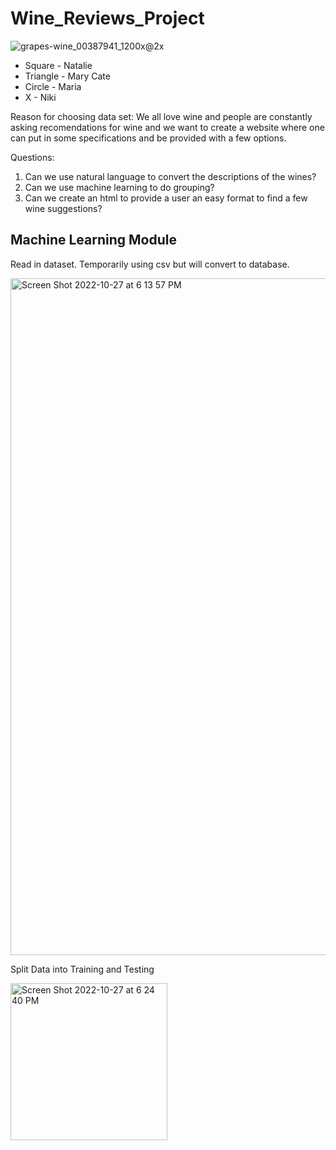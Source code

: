 # Wine_Reviews_Project
![grapes-wine_00387941_1200x@2x](https://user-images.githubusercontent.com/106033535/198412054-a4bcbfe2-71ae-4fea-9c2e-7ae29795015c.jpeg)


* Square - Natalie
* Triangle - Mary Cate
* Circle - Maria
* X - Niki

Reason for choosing data set: We all love wine and people are constantly asking recomendations for wine and we want to create a website where one can put in some specifications and be provided with a few options.

Questions:

1. Can we use natural language to convert the descriptions of the wines?
2. Can we use machine learning to do grouping?
3. Can we create an html to provide a user an easy format to find a few wine suggestions?


## Machine Learning Module
Read in dataset. Temporarily using csv but will convert to database.

<img width="1083" alt="Screen Shot 2022-10-27 at 6 13 57 PM" src="https://user-images.githubusercontent.com/106033535/198408258-68e26abc-9017-4d52-a24c-8026c337aa0e.png">

Split Data into Training and Testing

<img width="251" alt="Screen Shot 2022-10-27 at 6 24 40 PM" src="https://user-images.githubusercontent.com/106033535/198409605-51983eae-8071-4180-afc5-a2ea5db36a5b.png">



